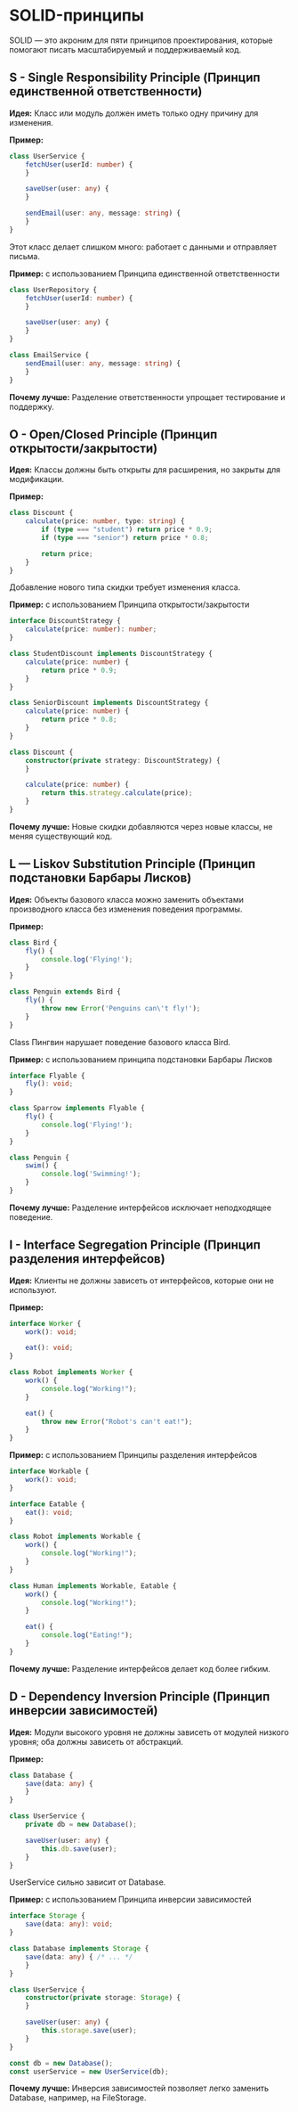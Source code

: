 # SOLID-принципы

SOLID — это акроним для пяти принципов проектирования, которые помогают писать масштабируемый и поддерживаемый код.

## S - Single Responsibility Principle (Принцип единственной ответственности)

**Идея:** Класс или модуль должен иметь только одну причину для изменения.

**Пример:**

```ts
class UserService {
    fetchUser(userId: number) {
    }

    saveUser(user: any) {
    }

    sendEmail(user: any, message: string) {
    }
}
```

Этот класс делает слишком много: работает с данными и отправляет письма.

**Пример:** с использованием Принципа единственной ответственности

```ts
class UserRepository {
    fetchUser(userId: number) {
    }

    saveUser(user: any) {
    }
}

class EmailService {
    sendEmail(user: any, message: string) {
    }
}
```

**Почему лучше:** Разделение ответственности упрощает тестирование и поддержку.

## O - Open/Closed Principle (Принцип открытости/закрытости)

**Идея:** Классы должны быть открыты для расширения, но закрыты для модификации.

**Пример:**

```ts
class Discount {
    calculate(price: number, type: string) {
        if (type === "student") return price * 0.9;
        if (type === "senior") return price * 0.8;

        return price;
    }
}
```

Добавление нового типа скидки требует изменения класса.

**Пример:** с использованием Принципа открытости/закрытости

```ts
interface DiscountStrategy {
    calculate(price: number): number;
}

class StudentDiscount implements DiscountStrategy {
    calculate(price: number) {
        return price * 0.9;
    }
}

class SeniorDiscount implements DiscountStrategy {
    calculate(price: number) {
        return price * 0.8;
    }
}

class Discount {
    constructor(private strategy: DiscountStrategy) {
    }

    calculate(price: number) {
        return this.strategy.calculate(price);
    }
}
```

**Почему лучше:** Новые скидки добавляются через новые классы, не меняя существующий код.

## L — Liskov Substitution Principle (Принцип подстановки Барбары Лисков)

**Идея:** Объекты базового класса можно заменить объектами производного класса без изменения поведения программы.

**Пример:**

```ts
class Bird {
    fly() {
        console.log('Flying!');
    }
}

class Penguin extends Bird {
    fly() {
        throw new Error('Penguins can\'t fly!');
    }
}
```

Class Пингвин нарушает поведение базового класса Bird.

**Пример:** с использованием принципа подстановки Барбары Лисков

```ts
interface Flyable {
    fly(): void;
}

class Sparrow implements Flyable {
    fly() {
        console.log('Flying!');
    }
}

class Penguin {
    swim() {
        console.log('Swimming!');
    }
}
```

**Почему лучше:** Разделение интерфейсов исключает неподходящее поведение.

## I - Interface Segregation Principle (Принцип разделения интерфейсов)

**Идея:** Клиенты не должны зависеть от интерфейсов, которые они не используют.

**Пример:**

```ts
interface Worker {
    work(): void;

    eat(): void;
}

class Robot implements Worker {
    work() {
        console.log("Working!");
    }

    eat() {
        throw new Error("Robot's can't eat!");
    }
}
```

**Пример:** с использованием Принципы разделения интерфейсов

```ts
interface Workable {
    work(): void;
}

interface Eatable {
    eat(): void;
}

class Robot implements Workable {
    work() {
        console.log("Working!");
    }
}

class Human implements Workable, Eatable {
    work() {
        console.log("Working!");
    }

    eat() {
        console.log("Eating!");
    }
}
```

**Почему лучше:** Разделение интерфейсов делает код более гибким.

## D - Dependency Inversion Principle (Принцип инверсии зависимостей)

**Идея:** Модули высокого уровня не должны зависеть от модулей низкого уровня; оба должны зависеть от абстракций.

**Пример:**

```ts
class Database {
    save(data: any) {
    }
}

class UserService {
    private db = new Database();

    saveUser(user: any) {
        this.db.save(user);
    }
}
```

UserService сильно зависит от Database.

**Пример:** с использованием Принципа инверсии зависимостей

```ts
interface Storage {
    save(data: any): void;
}

class Database implements Storage {
    save(data: any) { /* ... */
    }
}

class UserService {
    constructor(private storage: Storage) {
    }

    saveUser(user: any) {
        this.storage.save(user);
    }
}

const db = new Database();
const userService = new UserService(db);
```

**Почему лучше:** Инверсия зависимостей позволяет легко заменить Database, например, на FileStorage.